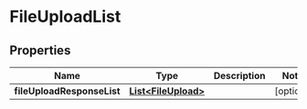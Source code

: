 
# FileUploadList

## Properties
Name | Type | Description | Notes
------------ | ------------- | ------------- | -------------
**fileUploadResponseList** | [**List&lt;FileUpload&gt;**](FileUpload.md) |  |  [optional]



